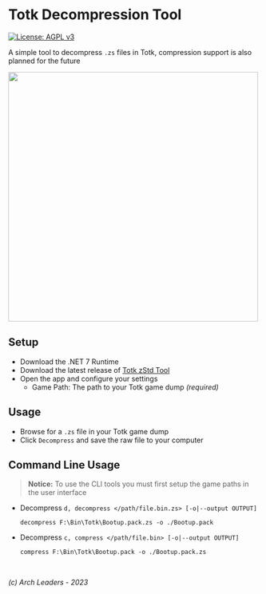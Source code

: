 # Totk Decompression Tool

[![License: AGPL v3](https://img.shields.io/badge/License-AGPL_v3-blue.svg)](https://www.gnu.org/licenses/agpl-3.0)

A simple tool to decompress `.zs` files in Totk, compression support is also planned for the future

<img src="https://user-images.githubusercontent.com/80713508/235798842-421d9487-8bc1-47cd-920e-9a9f147bcf1f.png" width="500">


## Setup

- Download the .NET 7 Runtime
- Download the latest release of [Totk zStd Tool](https://github.com/TotkMods/Totk.ZStdTool/releases/latest)
- Open the app and configure your settings
  - Game Path: The path to your Totk game dump *(required)*

## Usage

- Browse for a `.zs` file in your Totk game dump
- Click `Decompress` and save the raw file to your computer

## Command Line Usage
> **Notice:** To use the CLI tools you must first setup the game paths in the user interface

- Decompress `d, decompress </path/file.bin.zs> [-o|--output OUTPUT]`<br>
  ```
  decompress F:\Bin\Totk\Bootup.pack.zs -o ./Bootup.pack
  ```

- Decompress `c, compress </path/file.bin> [-o|--output OUTPUT]`<br>
  ```
  compress F:\Bin\Totk\Bootup.pack -o ./Bootup.pack.zs
  ```

<br>

*(c) Arch Leaders - 2023*

